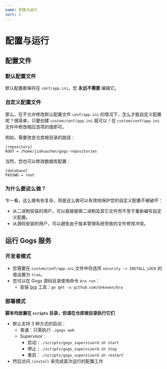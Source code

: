 ```yaml
---
name: 配置与运行
sort: 5
---
```


# 配置与运行

## 配置文件

### 默认配置文件

默认配置都保存在 `conf/app.ini`，您 **永远不需要** 编辑它。

### 自定义配置文件

那么，在不允许修改默认配置文件 `conf/app.ini` 的情况下，怎么才能自定义配置呢？很简单，只要创建 `custom/conf/app.ini` 就可以！在 `custom/conf/app.ini` 文件中修改相应选项的值即可。

例如，需要改变仓库根目录的路径：

```
[repository]
ROOT = /home/jiahuachen/gogs-repositories
```

当然，您也可以修改数据库配置：

```
[database]
PASSWD = root
```

### 为什么要这么做？

乍一看，这么做有些复杂，但是这么做可以有效地保护您的自定义配置不被破坏：

- 从二进制安装的用户，可以直接替换二进制及其它文件而不至于重新编写自定义配置。
- 从源码安装的用户，可以避免由于版本管理系统导致的文件修改冲突。

## 运行 Gogs 服务

### 开发者模式

- 您需要在 `custom/conf/app.ini` 文件中将选项 `security -> INSTALL_LOCK` 的值设置为 `true`。
- 您可以在 Gogs 源码目录使用命令 `bra run`：
	- 安装 [bra](https://github.com/Unknwon/bra) 工具：`go get -u github.com/Unknwon/bra`

### 部署模式

**脚本均放置在 `scripts` 目录，但请在仓库根目录执行它们**

- 默认支持 3 种方式的启动：
	- 普通：只需执行 `./gogs web`
	- Supervisor：
		- 启动：`./scripts/gogs_supervisord.sh start`
		- 停止：`./scripts/gogs_supervisord.sh stop`
		- 重启：`./scripts/gogs_supervisord.sh restart`
- 然后访问 `/install` 来完成首次运行的配置工作
